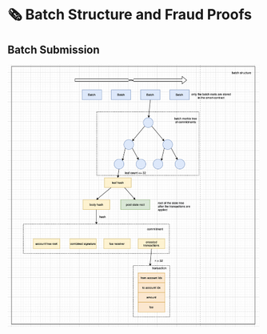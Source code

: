 # 🗞 Batch Structure and Fraud Proofs

## Batch Submission

![batch_submission.png](batch_submission.png)
